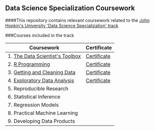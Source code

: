 ## Data Science Specialization Coursework

####This repository contains relevant coursework related to the [John Hopkin's University 'Data Science Specialization' track](https://www.coursera.org/specialization/jhudatascience/1?utm_medium=courseDescripBottomi)

###Courses included in the track


Coursework | Certificate
---------- | -----------
1. [The Data Scientist's Toolbox](https://github.com/rrgayhart/datasciencecoursera/tree/master/toolboxcourse)|  [Certificate](https://github.com/rrgayhart/datasciencecoursera/blob/master/certificates/TheDataScientistsToolboxCertificate.pdf)
2. [R Programming](https://github.com/rrgayhart/datasciencecoursera/tree/master/rcourse)|  [Certificate](https://github.com/rrgayhart/datasciencecoursera/blob/master/certificates/RProgrammingCertificate.pdf)
3. [Getting and Cleaning Data](https://github.com/rrgayhart/datasciencecoursera/tree/master/getdatacourse) | [Certificate](https://github.com/rrgayhart/datasciencecoursera/blob/master/certificates/GettingandCleaningDataCertificate.pdf)
4. [Exploratory Data Analysis](https://github.com/rrgayhart/datasciencecoursera/tree/master/exdatacourse) | [Certificate](https://github.com/rrgayhart/datasciencecoursera/blob/master/certificates/ExploratoryDataCertificate.pdf)
5. Reproducible Research | 
6. Statistical Inference | 
7. Regression Models | 
8. Practical Machine Learning | 
9. Developing Data Products | 

